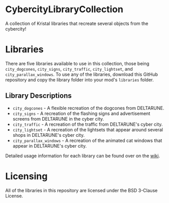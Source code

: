 # CybercityLibraryCollection
 A collection of Kristal libraries that recreate several objects from the cybercity!

# Libraries
 There are five libraries available to use in this collection, those being `city_dogcones`, `city_signs`, `city_traffic`, `city_lightset`, and `city_parallax_windows`.
 To use any of the libraries, download this GitHub repository and copy the library folder into your mod's `libraries` folder.
 
 ## Library Descriptions
 - `city_dogcones` - A flexible recreation of the dogcones from DELTARUNE.
 - `city_signs` - A recreation of the flashing signs and advertisement screens from DELTARUNE in the cyber city.
 - `city_traffic` - A recreation of the traffic from DELTARUNE's cyber city.
 - `city_lightset` - A recreation of the lightsets that appear around several shops in DELTARUNE's cyber city.
 - `city_parallax_windows` - A recreation of the animated cat windows that appear in DELTARUNE's cyber city.

 Detailed usage information for each library can be found over on the [wiki](https://github.com/MrOinky/CybercityLibraryCollection/wiki).

# Licensing
 All of the libraries in this repository are licensed under the BSD 3-Clause License.
